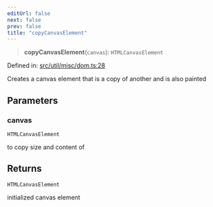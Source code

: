 ```yaml
---
editUrl: false
next: false
prev: false
title: "copyCanvasElement"
---
```


> **copyCanvasElement**(`canvas`): `HTMLCanvasElement`

Defined in: [src/util/misc/dom.ts:28](https://github.com/fabricjs/fabric.js/blob/8748628df7e9de00ba77413bfc3ad9e9fe9d4f30/src/util/misc/dom.ts#L28)

Creates a canvas element that is a copy of another and is also painted

## Parameters

### canvas

`HTMLCanvasElement`

to copy size and content of

## Returns

`HTMLCanvasElement`

initialized canvas element
